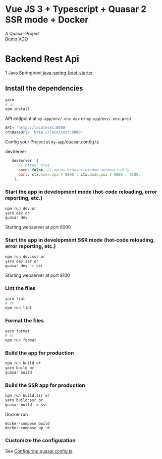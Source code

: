 # Vue JS 3 + Typescript + Quasar 2 SSR mode + Docker

A Quasar Project\
[Demo VDO](https://www.linkedin.com/posts/bekaku_full-stack-application-example-starter-github-activity-7129650875781808128-mYg6/?utm_source=share&utm_medium=member_desktop)

# Backend Rest Api

1 Java Springboot [java-spring-boot-starter](https://github.com/bekaku/java-spring-boot-starter)

## Install the dependencies

```bash
yarn
# or
npm install
```


API endpoint at `my-app/env/.env.dev` or `my-app/env/.env.prod`

```js
API= 'http://localhost:8080'
cdnBaseUrl= 'http://localhost:8080'
```

Config your Project at `my-app`/quasar.config.ts

devServer
```js
   devServer: {
      // https: true
      open: false, // opens browser window automatically
      port: ctx.mode.spa ? 8000 : ctx.mode.pwa ? 9000 : 9100,
    },
```

### Start the app in development mode (hot-code reloading, error reporting, etc.)

```bash
npm run dev or
yarn dev or
quasar dev
```
Starting webserver at port 8000
### Start the app in development SSR mode (hot-code reloading, error reporting, etc.)

```bash
npm run dev:ssr or
yarn dev:ssr or
quasar dev -m ssr
```
Starting webserver at port 9100
### Lint the files

```bash
yarn lint
# or
npm run lint
```

### Format the files

```bash
yarn format
# or
npm run format
```

### Build the app for production

```bash
npm run build or
yarn build or
quasar build
```

### Build the SSR app for production

```bash
npm run build:ssr or
yarn build:ssr or
quasar build -m ssr
```

Docker run

```batch
docker-compose build
docker-compose up -d
```

### Customize the configuration

See [Configuring quasar.config.ts](https://v2.quasar.dev/quasar-cli-vite/quasar-config-js).

